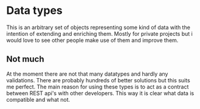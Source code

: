 # Data types
This is an arbitrary set of objects representing some kind of data with the intention of extending and enriching them.
Mostly for private projects but i would love to see other people make use of them and improve them.

## Not much
At the moment there are not that many datatypes and hardly any validations. There are probably hundreds of better 
solutions but this suits me perfect. The main reason for using these types is to act as a contract between REST api's 
with other developers. This way it is clear what data is compatible and what not. 
